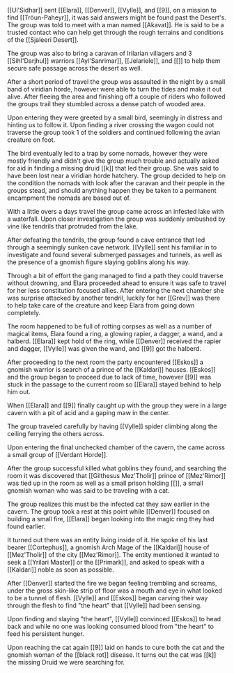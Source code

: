 [[Ul'Sidhar]] sent [[Elara]], [[Denver]], [[Vylle]], and [[9]], on a mission to find [[Tröun-Paheyr]], it was said answers might be found past the Desert's. The group was told to meet with a man named [[Akavat]]. He is said to be a trusted contact who can help get through the rough terrains and conditions of the [[Sjaleeri Desert]].

The group was also to bring a caravan of Irilarian villagers and 3 [[Sihl'Darjhul]] warriors [[Ayl'Sanrimar]], [[Jelariele]], and [[]] to help them secure safe passage across the desert as well. 

After a short period of travel the group was assaulted in the night by a small band of viridian horde, however were able to turn the tides and make it out alive. After fleeing the area and finishing off a couple of riders who followed the groups trail they stumbled across a dense patch of wooded area.

Upon entering they were greeted by a small bird, seemingly in distress and hinting us to follow it. Upon finding a river crossing the wagon could not traverse the group took 1 of the soldiers and continued following the avian creature on foot.

The bird eventually led to a trap by some nomads, however they were mostly friendly and didn't give the group much trouble and actually asked for aid in finding a missing druid [[k]] that led their group. She was said to have been lost near a viridian horde hatchery. The group decided to help on the condition the nomads with look after the caravan and their people in the groups stead, and should anything happen they be taken to a permanent encampment the nomads are based out of.

With a little overs a days travel the group came across an infested lake with a waterfall. Upon closer investigation the group was suddenly ambushed by vine like tendrils that protruded from the lake.

After defeating the tendrils, the group found a cave entrance that led through a seemingly sunken cave network. [[Vylle]] sent his familiar in to investigate and found several submerged passages and tunnels, as well as the presence of a gnomish figure slaying goblins along his way.

Through a bit of effort the gang managed to find a path they could traverse without drowning, and Elara proceeded ahead to ensure it was safe to travel for her less constitution focused allies. After entering the next chamber she was surprise attacked by another tendril, luckily for her [[Grev]] was there to help take care of the creature and keep Elara from going down completely.

The room happened to be full of rotting corpses as well as a number of magical items, Elara found a ring, a glowing rapier, a dagger, a wand, and a halberd. [[Elara]] kept hold of the ring, while [[Denver]] received the rapier and dagger, [[Vylle]] was given the wand, and [[9]] got the halberd.

After proceeding to the next room the party encountered [[Eskos]] a gnomish warrior is search of a prince of the [[Kaldari]] houses. [[Eskos]] and the group began to proceed due to lack of time, however [[9]] was stuck in the passage to the current room so [[Elara]] stayed behind to help him out.

When [[Elara]] and [[9]] finally caught up with the group they were in a large cavern with a pit of acid and a gaping maw in the center.

The group traveled carefully by having [[Vylle]] spider climbing along the ceiling ferrying the others across.

Upon entering the final unchecked chamber of the cavern, the came across a small group of [[Verdant Horde]].

After the group successful killed what goblins they found, and searching the room it was discovered that 
[[Gilthesus Mez'Tholir]] prince of [[Mez'Rimor]] was tied up in the room as well as a small prison holding [[]], a small gnomish woman who was said to be traveling with a cat.

The group realizes this must be the infected cat they saw earlier in the cavern. The group took a rest at this point while [[Denver]] focused on building a small fire, [[Elara]] began looking into the magic ring they had found earlier.

It turned out there was an entity living inside of it. He spoke of his last bearer [[Cortephus]], a gnomish Arch Mage of the [[Kaldari]] house of [[Mez'Tholir]] of the city [[Mez'Rimor]]. The entity mentioned it wanted to seek a [[Yrilari Master]] or the [[Primark]], and asked to speak with a [[Kaldari]] noble as soon as possible.

After [[Denver]] started the fire we began feeling trembling and screams, under the gross skin-like strip of floor was a mouth and eye in what looked to be a tunnel of flesh. [[Vylle]] and [[Eskos]] began carving their way through the flesh to find "the heart" that [[Vylle]] had been sensing.

Upon finding and slaying "the heart", [[Vylle]] convinced [[Eskos]] to head back and while no one was looking consumed blood from "the heart" to feed his persistent hunger.

Upon reaching the cat again [[9]] laid on hands to cure both the cat and the gnomish woman of the [[black rot]] disease. It turns out the cat was [[k]] the missing Druid we were searching for.

